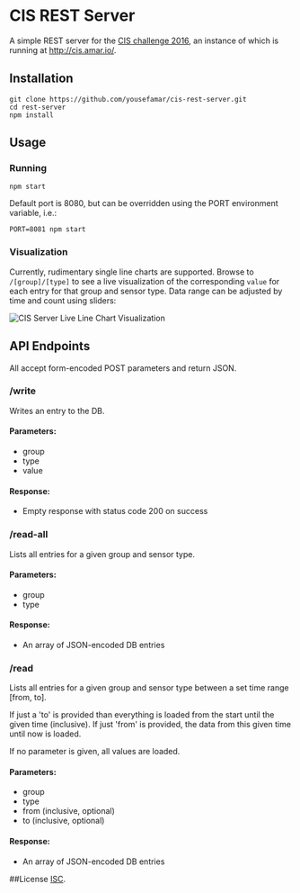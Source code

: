 # CIS REST Server
A simple REST server for the [CIS challenge 2016](http://cis.eecs.qmul.ac.uk/IoT2016.html), an instance of which is running at http://cis.amar.io/.

## Installation
	git clone https://github.com/yousefamar/cis-rest-server.git
	cd rest-server
	npm install

## Usage

### Running

	npm start

Default port is 8080, but can be overridden using the PORT environment variable, i.e.:

	PORT=8081 npm start

### Visualization

Currently, rudimentary single line charts are supported. Browse to `/[group]/[type]` to see a live visualization of the corresponding `value` for each entry for that group and sensor type. Data range can be adjusted by time and count using sliders:

![CIS Server Live Line Chart Visualization](https://i.imgur.com/6bKBOFR.gif "CIS Server Live Line Chart Visualization")

## API Endpoints

All accept form-encoded POST parameters and return JSON.

### /write

Writes an entry to the DB.

#### Parameters:
  - group
  - type
  - value

#### Response:
  - Empty response with status code 200 on success

### /read-all

Lists all entries for a given group and sensor type.

#### Parameters:
  - group
  - type

#### Response:
  - An array of JSON-encoded DB entries

### /read

Lists all entries for a given group and sensor type between a set time range [from, to]. 

If just a 'to' is provided than everything is loaded from the start until the given time (inclusive). If just 'from' is provided, the data from this given time until now is loaded.

If no parameter is given, all values are loaded. 

#### Parameters:
  - group
  - type
  - from (inclusive, optional)
  - to (inclusive, optional)

#### Response:
  - An array of JSON-encoded DB entries

##License
[ISC](https://opensource.org/licenses/ISC).
